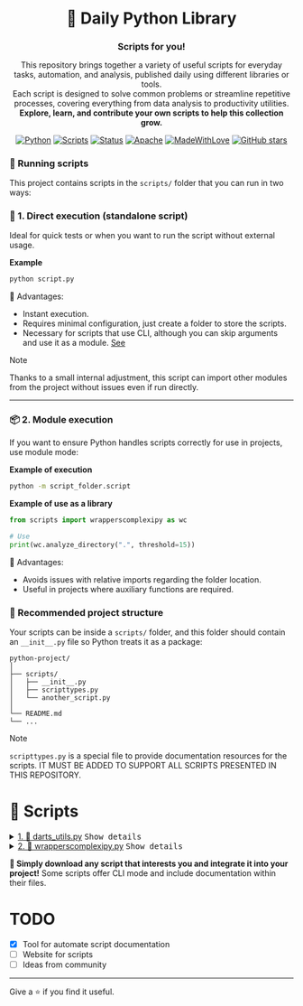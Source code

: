 <div align="center">
    <h1> 🐍 Daily Python Library </h1>
    <h2 style="font-size:1rem"> Scripts for you! </h2>
    <p>
    This repository brings together a variety of useful scripts for everyday tasks, automation, and analysis, published daily using different libraries or tools.
    <br> Each script is designed to solve common problems or streamline repetitive processes, covering everything from data analysis to productivity utilities.
    <br> <b>Explore, learn, and contribute your own scripts to help this collection grow.</b>
    </p>

<!-- Badges -->

[![Python][Python Badge]](https://www.python.org/) [![Scripts][Scripts Everyday]]() [![Status][State]]()
[![Apache][Apache]]() [![MadeWithLove][MadeWithLove]]()
[![GitHub stars][Stars]](https://github.com/YamilAyma/Daily-Python-Library)

</div>



### 🐍 Running scripts

This project contains scripts in the `scripts/` folder that you can run in two ways:

### 🚀 1. Direct execution (standalone script)

Ideal for quick tests or when you want to run the script without external usage.

**Example**

```bash
python script.py
```

🔹 Advantages:
- Instant execution.
- Requires minimal configuration, just create a folder to store the scripts.
- Necessary for scripts that use CLI, although you can skip arguments and use it as a module. [See](#📦-2-module-execution)

> [!NOTE]
> Thanks to a small internal adjustment, this script can import other modules from the project without issues even if run directly.

---

### 📦 2. Module execution

If you want to ensure Python handles scripts correctly for use in projects, use module mode:

**Example of execution**
```bash
python -m script_folder.script
```

**Example of use as a library**
```python
from scripts import wrapperscomplexipy as wc

# Use
print(wc.analyze_directory(".", threshold=15))
```

🔹 Advantages:
- Avoids issues with relative imports regarding the folder location.
- Useful in projects where auxiliary functions are required.

### 📂 Recommended project structure

Your scripts can be inside a `scripts/` folder, and this folder should contain an `__init__.py` file so Python treats it as a package:

```text
python-project/
│
├── scripts/
│   ├── __init__.py
│   ├── scripttypes.py
│   └── another_script.py
│   
└── README.md
└── ... 
```

> [!NOTE]
> `scripttypes.py` is a special file to provide documentation resources for the scripts. IT MUST BE ADDED TO SUPPORT ALL SCRIPTS PRESENTED IN THIS REPOSITORY.

<!-- SCRIPT_TABLE_START -->
# 🧩 Scripts

<details>
<summary><a href="scripts/darts_utils.py">1. 📘 darts_utils.py</a> <kbd>Show details</kbd></summary>

| Description | CLI |
|-------------|---------|
| A collection of utility functions to simplify forecasting, backtesting, and anomaly detection with Darts.    
                    Darts is a Python library designed for user-friendly time series forecasting and anomaly detection. It provides a unified API for various models, from classical statistical methods to deep learning architectures.
                     | ✅ |


| Function | Description | Category | Tags | Status |
|----------|-------------|----------|------|--------|
| `detect_anomalies_by_quantile()` | Detects anomalies using a QuantileDetector based on the series' own history. | anomaly_detection | outliers, detection, quantile, statistics | development |
| `evaluate_model_backtesting()` | Performs historical backtesting to evaluate a model's performance. | evaluation | backtesting, metrics, MAPE, RMSE | development |
| `quick_forecast_and_plot()` | Trains a simple forecasting model, makes a prediction, and saves a visualization. | forecasting | forecast, visualization, ARIMA, ExponentialSmoothing | development |


📝 **Note**: SETUP: pip install darts pandas matplotlib

🔗 **Links**
| Name | URL |
|------|-----|
| Darts GitHub Repository | [https://github.com/unit8co/darts](https://github.com/unit8co/darts) |
| Demand Forecasting with Darts: A Tutorial | [https://towardsdatascience.com/demand-forecasting-with-darts-a-tutorial-480ba5c24377/](https://towardsdatascience.com/demand-forecasting-with-darts-a-tutorial-480ba5c24377/) |
| Darts Documentation | [https://unit8co.github.io/darts/](https://unit8co.github.io/darts/) |
| Resources | [https://unit8.com/resources/darts-time-series-made-easy-in-python/](https://unit8.com/resources/darts-time-series-made-easy-in-python/) |

    
---

</details>

<details>
<summary><a href="scripts/wrapperscomplexipy.py">2. 📘 wrapperscomplexipy.py</a> <kbd>Show details</kbd></summary>

| Description | CLI |
|-------------|---------|
| How understandable is your codebase? Use complexipy functions to analyze the cognitive complexity of your code. | ❌ |


| Function | Description | Category | Tags | Status |
|----------|-------------|----------|------|--------|
| `analyze_directory()` | Analyze the cognitive complexity of the files in a directory. | file_analysis | complexity, file | development |
| `compare_complexities()` | Compares the cognitive complexity of two code snippets. | code_analysis | complexity, code | development |
| `compare_complexity_git()` | Compares the complexity of a Python file between the current state and a previous Git commit. | file_analysis | complexity, git | development |
| `to_csv()` | Generates a CSV report from a Python file's complexity analysis. | file_analysis | complexity, csv | development |
| `visualize_complexity_with_matplotlib()` | Visualizes the cognitive complexity of a Python file using a bar chart. | file_analysis | complexity, visualization | development |


📝 **Note**: SETUP: pip install complexipy matplotlib

🔗 **Links**
| Name | URL |
|------|-----|
| complexipy Documentation | [https://rohaquinlop.github.io/complexipy/#](https://rohaquinlop.github.io/complexipy/#) |

    
---

</details>


<!-- SCRIPT_TABLE_END -->

**🚀 Simply download any script that interests you and integrate it into your project!**
Some scripts offer CLI mode and include documentation within their files.


# TODO
- [X] Tool for automate script documentation
- [ ] Website for scripts
- [ ] Ideas from community 

---

Give a ⭐ if you find it useful.

<!-- LINKS -->
[Python Badge]: https://img.shields.io/badge/python-3.10%2B-blue?logo=python
[Scripts Everyday]: https://img.shields.io/badge/Scripts-Daily-ff69b4?logo=github
[State]: https://img.shields.io/badge/Status-Active-brightgreen?style=flat
[Apache]: https://img.shields.io/badge/License-MIT-yellow
[MadeWithLove]: https://img.shields.io/badge/Made%20with-%E2%9D%A4-red
[Stars]: https://img.shields.io/github/stars/YOUR-USER/YOUR-REPO?style=social